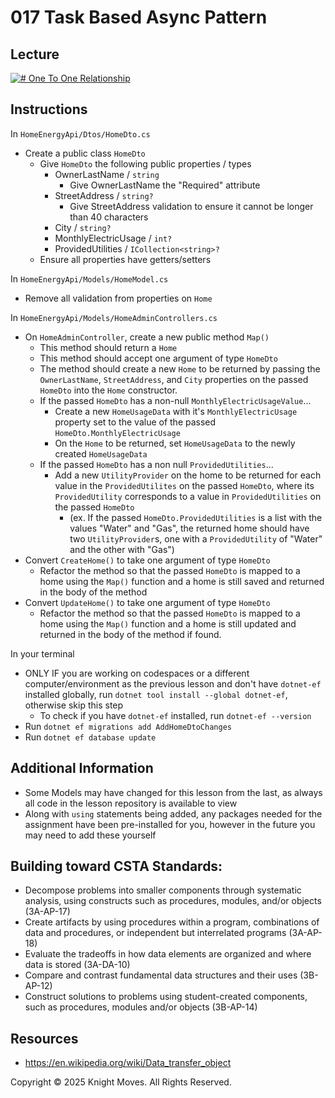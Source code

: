# 017 Task Based Async Pattern

## Lecture

[![# One To One Relationship](https://img.youtube.com/vi/hNoaqRD51Mo/0.jpg)](https://www.youtube.com/watch?v=hNoaqRD51Mo)

## Instructions

In `HomeEnergyApi/Dtos/HomeDto.cs`
- Create a public class `HomeDto`
    - Give `HomeDto` the following public properties / types
        - OwnerLastName / `string`
            - Give OwnerLastName the "Required" attribute
        - StreetAddress / `string?`
            - Give StreetAddress validation to ensure it cannot be longer than 40 characters
        - City / `string?`
        - MonthlyElectricUsage / `int?`
        - ProvidedUtilities / `ICollection<string>?`
    - Ensure all properties have getters/setters

In `HomeEnergyApi/Models/HomeModel.cs`
- Remove all validation from properties on `Home`

In `HomeEnergyApi/Models/HomeAdminControllers.cs`
- On `HomeAdminController`, create a new public method `Map()`
    - This method should return a `Home`
    - This method should accept one argument of type `HomeDto`
    - The method should create a new `Home` to be returned by passing the `OwnerLastName`, `StreetAddress`, and `City` properties on the passed `HomeDto` into the `Home` constructor.
    - If the passed `HomeDto` has a non-null `MonthlyElectricUsageValue`...
        - Create a new `HomeUsageData` with it's `MonthlyElectricUsage` property set to the value of the passed `HomeDto.MonthlyElectricUsage`
        - On the `Home` to be returned, set `HomeUsageData` to the newly created `HomeUsageData`
    - If the passed `HomeDto` has a non null `ProvidedUtilities`...
        - Add a new `UtilityProvider` on the home to be returned for each value in the `ProvidedUtilites` on the passed `HomeDto`, where its `ProvidedUtility` corresponds to a value in `ProvidedUtilities` on the passed `HomeDto`
            - (ex. If the passed `HomeDto.ProvidedUtilities` is a list with the values "Water" and "Gas", the returned home should have two `UtilityProvider`s, one with a `ProvidedUtility` of "Water" and the other with "Gas")
- Convert `CreateHome()` to take one argument of type `HomeDto`
    - Refactor the method so that the passed `HomeDto` is mapped to a home using the `Map()` function and a home is still saved and returned in the body of the method
- Convert `UpdateHome()` to take one argument of type `HomeDto`
    - Refactor the method so that the passed `HomeDto` is mapped to a home using the `Map()` function and a home is still updated and returned in the body of the method if found.

In your terminal
- ONLY IF you are working on codespaces or a different computer/environment as the previous lesson and don't have `dotnet-ef` installed globally, run `dotnet tool install --global dotnet-ef`, otherwise skip this step
    - To check if you have `dotnet-ef` installed, run `dotnet-ef --version`
- Run `dotnet ef migrations add AddHomeDtoChanges`
- Run `dotnet ef database update`
    
## Additional Information
- Some Models may have changed for this lesson from the last, as always all code in the lesson repository is available to view
- Along with `using` statements being added, any packages needed for the assignment have been pre-installed for you, however in the future you may need to add these yourself

## Building toward CSTA Standards:
- Decompose problems into smaller components through systematic analysis, using constructs such as procedures, modules, and/or objects (3A-AP-17)
- Create artifacts by using procedures within a program, combinations of data and procedures, or independent but interrelated programs (3A-AP-18)
- Evaluate the tradeoffs in how data elements are organized and where data is stored (3A-DA-10)
- Compare and contrast fundamental data structures and their uses (3B-AP-12)
- Construct solutions to problems using student-created components, such as procedures, modules and/or objects (3B-AP-14)

## Resources
- https://en.wikipedia.org/wiki/Data_transfer_object

Copyright &copy; 2025 Knight Moves. All Rights Reserved.
